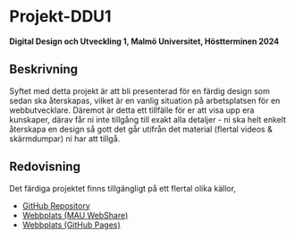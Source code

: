 # Projekt-DDU1
**Digital Design och Utveckling 1, Malmö Universitet, Höstterminen 2024**

## Beskrivning

Syftet med detta projekt är att bli presenterad för en färdig design som sedan ska återskapas, vilket
är en vanlig situation på arbetsplatsen för en webbutvecklare. Däremot är detta ett tillfälle för er att
visa upp era kunskaper, därav får ni inte tillgång till exakt alla detaljer - ni ska helt enkelt återskapa en
design så gott det går utifrån det material (flertal videos & skärmdumpar) ni har att tillgå.

## Redovisning
Det färdiga projektet finns tillgängligt på ett flertal olika källor, 
- [GitHub Repository](https://github.com/siggebrandt/Projekt-DDU1)
- [Webbplats (MAU WebShare)](https://webshare.mah.se/aq2697/Projekt-DDU1)
- [Webbplats (GitHub Pages)](https://siggebrandt.github.io/Projekt-DDU1/)
